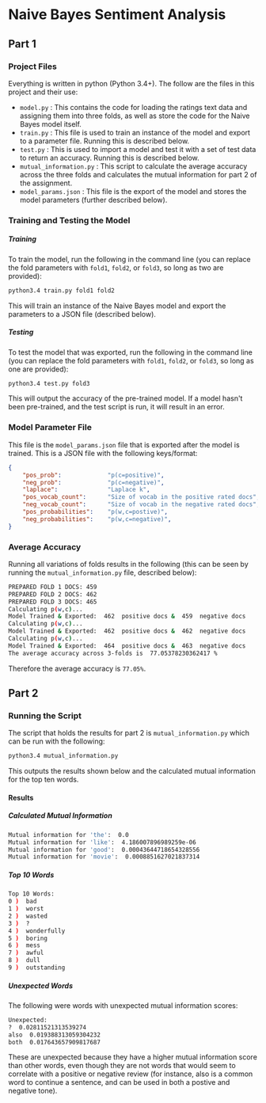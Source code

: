 # Naive Bayes Sentiment Analysis


## Part 1

### Project Files
Everything is written in python (Python 3.4+). The follow are the files in this project and their use:
 - `model.py` : This contains the code for loading the ratings text data and assigning them into three folds, as well as store the code for the Naive Bayes model itself.
 - `train.py` : This file is used to train an instance of the model and export to a parameter file. Running this is described below.
 - `test.py` : This is used to import a model and test it with a set of test data to return an accuracy. Running this is described below.
 - `mutual_information.py` : This script to calculate the average accuracy across the three folds and calculates the mutual information for part 2 of the assignment.
 - `model_params.json` : This file is the export of the model and stores the model parameters (further described below).

### Training and Testing the Model
##### Training
To train the model, run the following in the command line (you can replace the fold parameters with `fold1`, `fold2`, or `fold3`, so long as two are provided):
```bash
python3.4 train.py fold1 fold2
```
This will train an instance of the Naive Bayes model and export the parameters to a JSON file (described below).

##### Testing
To test the model that was exported, run the following in the command line (you can replace the fold parameters with `fold1`, `fold2`, or `fold3`, so long as one are provided):
```bash
python3.4 test.py fold3
```
This will output the accuracy of the pre-trained model. If a model hasn't been pre-trained, and the test script is run, it will result in an error.

### Model Parameter File
This file is the `model_params.json` file that is exported after the model is trained. This is a JSON file with the following keys/format:
```json
{
    "pos_prob": 			"p(c=positive)",
    "neg_prob": 			"p(c=negative)",
    "laplace": 				"Laplace k",
    "pos_vocab_count": 		"Size of vocab in the positive rated docs",
    "neg_vocab_count": 		"Size of vocab in the negative rated docs",
    "pos_probabilities": 	"p(w,c=postive)",
    "neg_probabilities": 	"p(w,c=negative)",
}
```

### Average Accuracy
Running all variations of folds results in the following (this can be seen by running the `mutual_information.py` file, described below):
```bash
PREPARED FOLD 1 DOCS: 459
PREPARED FOLD 2 DOCS: 462
PREPARED FOLD 3 DOCS: 465
Calculating p(w,c)...
Model Trained & Exported:  462  positive docs &  459  negative docs
Calculating p(w,c)...
Model Trained & Exported:  462  positive docs &  462  negative docs
Calculating p(w,c)...
Model Trained & Exported:  464  positive docs &  463  negative docs
The average accuracy across 3-folds is  77.05378230362417 %
```
Therefore the average accuracy is `77.05%`.

## Part 2

### Running the Script
The script that holds the results for part 2 is `mutual_information.py` which can be run with the following:
```bash
python3.4 mutual_information.py
```
This outputs the results shown below and the calculated mutual information for the top ten words.

#### Results
##### Calculated Mutual Information
```bash
Mutual information for 'the':  0.0
Mutual information for 'like':  4.186007896989259e-06
Mutual information for 'good':  0.00043644718654328556
Mutual information for 'movie':  0.0008851627021837314
```
##### Top 10 Words
```bash
Top 10 Words:
0 )  bad
1 )  worst
2 )  wasted
3 )  ?
4 )  wonderfully
5 )  boring
6 )  mess
7 )  awful
8 )  dull
9 )  outstanding
```
##### Unexpected Words
The following were words with unexpected mutual information scores:
```bash
Unexpected:
?  0.02811521313539274
also  0.019388313059304232
both  0.017643657909817687
```
These are unexpected because they have a higher mutual information score than other words,
even though they are not words that would seem to correlate with a positive or negative review (for instance, also is a common word to continue a sentence, and can be used
in both a postive and negative tone).
